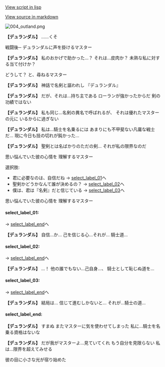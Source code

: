 [View script in lisp](../scripts/110034212.txt)

[View source in markdown](110034212.md)

![004_outland.png](../images/backgrounds/004_outland.png)

**【デュランダル】**
……くそ

戦闘後─
デュランダルに声を掛けるマスター

**【デュランダル】**
私のおかげで助かった…？
それは…皮肉か？
未熟な私に対する当て付けか？

どうして？
と、尋ねるマスター

**【デュランダル】**
神話で名剣と謳われし
『デュランダル』

**【デュランダル】**
だが、それは…持ち主である
ローランが強かったからだ
剣の功績ではない

**【デュランダル】**
私も同じ…名剣の異名で呼ばれるが、
それは優れたマスターの元に
いるからに過ぎない

**【デュランダル】**
私は…騎士を名乗るには
あまりにも不甲斐ない凡庸な戦士だ…
現に今日も技の切れが鈍かった…

**【デュランダル】**
聖剣とは名ばかりのただの剣…
それが私の限界なのだ

思い悩んでいた彼の心情を
理解するマスター

選択肢:
- 君に必要なのは、自信だね → [select_label_01](#select_label_01)へ
- 聖剣かどうかなんて誰が決めるの？ → [select_label_02](#select_label_02)へ
- 僕は、君は『名剣』だと信じている → [select_label_03](#select_label_03)へ

思い悩んでいた彼の心情を
理解するマスター

#### select_label_01:
 → [select_label_end](#select_label_end)へ

**【デュランダル】**
自信…か…
己を信じる心…それが…
騎士道…

#### select_label_02:
 → [select_label_end](#select_label_end)へ

**【デュランダル】**
…！
他の誰でもない…己自身…、
騎士として恥じぬ道を…

#### select_label_03:
 → [select_label_end](#select_label_end)へ

**【デュランダル】**
結局は…
信じて進むしかないと…
それが…騎士の道…

#### select_label_end:

**【デュランダル】**
すまぬ
またマスターに気を使わせてしまった
私に…騎士を名乗る資格はないな

**【デュランダル】**
だが我がマスターよ…見ていてくれ
もう自分を見限らない
私は…限界を超えてみせる

彼の目に小さな光が宿り始めた
